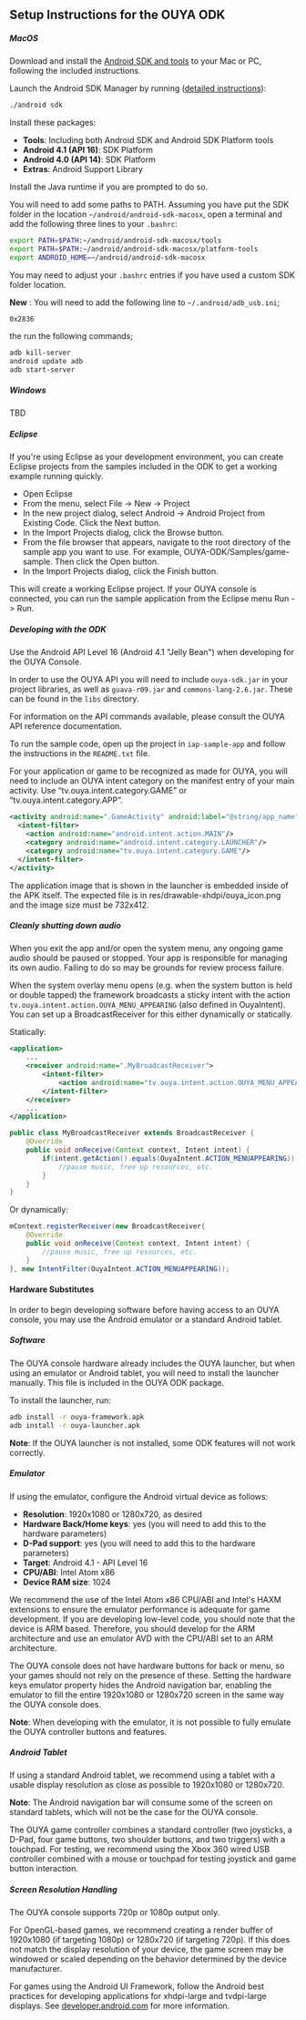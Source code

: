 ## Setup Instructions for the OUYA ODK

##### MacOS
Download and install the [Android SDK and tools](http://developer.android.com/sdk/index.html) to your Mac or PC, following the included instructions.

Launch the Android SDK Manager by running ([detailed instructions](http://developer.android.com/sdk/installing/adding-packages.html)):
```bash
./android sdk
```

Install these packages:

- **Tools**: Including both Android SDK and Android SDK Platform tools
- **Android 4.1 (API 16)**: SDK Platform
- **Android 4.0 (API 14)**: SDK Platform
- **Extras**: Android Support Library


Install the Java runtime if you are prompted to do so.

You will need to add some paths to PATH. Assuming you have put the SDK folder in the location `~/android/android-sdk-macosx`, open a terminal and add the following three lines to your `.bashrc`:

```bash
export PATH=$PATH:~/android/android-sdk-macosx/tools
export PATH=$PATH:~/android/android-sdk-macosx/platform-tools
export ANDROID_HOME=~/android/android-sdk-macosx
```

You may need to adjust your `.bashrc` entries if you have used a custom SDK folder location.

**New** : You will need to add the following line to `~/.android/adb_usb.ini`;

`0x2836`

the run the following commands;

```bash
adb kill-server
android update adb
adb start-server
```

##### Windows
TBD

##### Eclipse

If you're using Eclipse as your development environment, you can create Eclipse projects from the samples included in the ODK to get a working example running quickly.

- Open Eclipse
- From the menu, select File -> New -> Project
- In the new project dialog, select Android -> Android Project from Existing Code. Click the Next button.
- In the Import Projects dialog, click the Browse button.
- From the file browser that appears, navigate to the root directory of the sample app you want to use. For example, OUYA-ODK/Samples/game-sample. Then click the Open button.
- In the Import Projects dialog, click the Finish button.

This will create a working Eclipse project. If your OUYA console is connected, you can run the sample application from the Eclipse menu Run -> Run.

##### Developing with the ODK
Use the Android API Level 16 (Android 4.1 "Jelly Bean") when developing for the OUYA Console.

In order to use the OUYA API you will need to include `ouya-sdk.jar` in your project libraries, as well as `guava-r09.jar` and `commons-lang-2.6.jar`. These can be found in the `libs` directory.

For information on the API commands available, please consult the OUYA API reference documentation.

To run the sample code, open up the project in `iap-sample-app` and follow the instructions in the `README.txt` file.

For your application or game to be recognized as made for OUYA, you will need to include an OUYA intent category on the manifest entry of your main activity. 
Use “tv.ouya.intent.category.GAME” or “tv.ouya.intent.category.APP”.
```xml
<activity android:name=".GameActivity" android:label="@string/app_name">
  <intent-filter>
    <action android:name="android.intent.action.MAIN"/>
    <category android:name="android.intent.category.LAUNCHER"/>
    <category android:name="tv.ouya.intent.category.GAME"/>
  </intent-filter>
</activity>
```

The application image that is shown in the launcher is embedded inside of the APK itself.  The expected file is in res/drawable-xhdpi/ouya_icon.png and the image size must be 732x412.

##### Cleanly shutting down audio

When you exit the app and/or open the system menu, any ongoing game audio should be paused or stopped. Your app is responsible for managing its own audio. Failing to do so may be grounds for review process failure.

When the system overlay menu opens (e.g. when the system button is held or double tapped) the framework broadcasts a sticky intent with the action `tv.ouya.intent.action.OUYA_MENU_APPEARING` (also defined in OuyaIntent). 
You can set up a BroadcastReceiver for this either dynamically or statically.

Statically:
```xml
<application>
    ...
    <receiver android:name=".MyBroadcastReceiver">
        <intent-filter>
            <action android:name="tv.ouya.intent.action.OUYA_MENU_APPEARING" />
        </intent-filter>
    </receiver>
    ...
</application>
```
```java
public class MyBroadcastReceiver extends BroadcastReceiver {
    @Override
    public void onReceive(Context context, Intent intent) {
        if(intent.getAction().equals(OuyaIntent.ACTION_MENUAPPEARING)) {
            //pause music, free up resources, etc.
        }
    }
}
```

Or dynamically:
```java
mContext.registerReceiver(new BroadcastReceiver{
    @Override
    public void onReceive(Context context, Intent intent) {
        //pause music, free up resources, etc.
    }
}, new IntentFilter(OuyaIntent.ACTION_MENUAPPEARING));
```

#### Hardware Substitutes

In order to begin developing software before having access to an OUYA console, you may use the Android emulator or a standard Android tablet.

##### Software

The OUYA console hardware already includes the OUYA launcher, but when using an emulator or Android tablet, you will need to install the launcher manually. This file is included in the OUYA ODK package.

To install the launcher, run:
```bash
adb install -r ouya-framework.apk
adb install -r ouya-launcher.apk
```

**Note**: If the OUYA launcher is not installed, some ODK features will not work correctly.

##### Emulator

If using the emulator, configure the Android virtual device as follows:

- **Resolution**: 1920x1080 or 1280x720, as desired
- **Hardware Back/Home keys**: yes (you will need to add this to the hardware parameters)
- **D-Pad support**: yes (you will need to add this to the hardware parameters)
- **Target**: Android 4.1 - API Level 16
- **CPU/ABI**: Intel Atom x86
- **Device RAM size**: 1024

We recommend the use of the Intel Atom x86 CPU/ABI and Intel's HAXM extensions to ensure the emulator performance is adequate for game development. If you are developing low-level code, you should note that the device is ARM based. Therefore, you should develop for the ARM architecture and use an emulator AVD with the CPU/ABI set to an ARM architecture.

The OUYA console does not have hardware buttons for back or menu, so your games should not rely on the presence of these. Setting the hardware keys emulator property hides the Android navigation bar, enabling the emulator to fill the entire 1920x1080 or 1280x720 screen in the same way the OUYA console does.

**Note**: When developing with the emulator, it is not possible to fully emulate the OUYA controller buttons and features.

##### Android Tablet

If using a standard Android tablet, we recommend using a tablet with a usable display resolution as close as possible to 1920x1080 or 1280x720.

**Note**: The Android navigation bar will consume some of the screen on standard tablets, which will not be the case for the OUYA console.

The OUYA game controller combines a standard controller (two joysticks, a D-Pad, four game buttons, two shoulder buttons, and two triggers) with a touchpad. For testing, we recommend using the Xbox 360 wired USB controller combined with a mouse or touchpad for testing joystick and game button interaction.

##### Screen Resolution Handling

The OUYA console supports 720p or 1080p output only.

For OpenGL-based games, we recommend creating a render buffer of 1920x1080 (if targeting 1080p) or 1280x720 (if targeting 720p). If this does not match the display resolution of your device, the game screen may be windowed or scaled depending on the behavior determined by the device manufacturer.

For games using the Android UI Framework, follow the Android best practices for developing applications for xhdpi-large and tvdpi-large displays. See [developer.android.com](http://developer.android.com) for more information.
